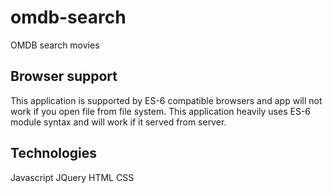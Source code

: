 # omdb-search
OMDB search movies

## Browser support
This application is supported by ES-6 compatible browsers and app will not work if you open file from file system. 
This application heavily uses ES-6 module syntax and will work if it served from server.

## Technologies
Javascript
JQuery
HTML
CSS



